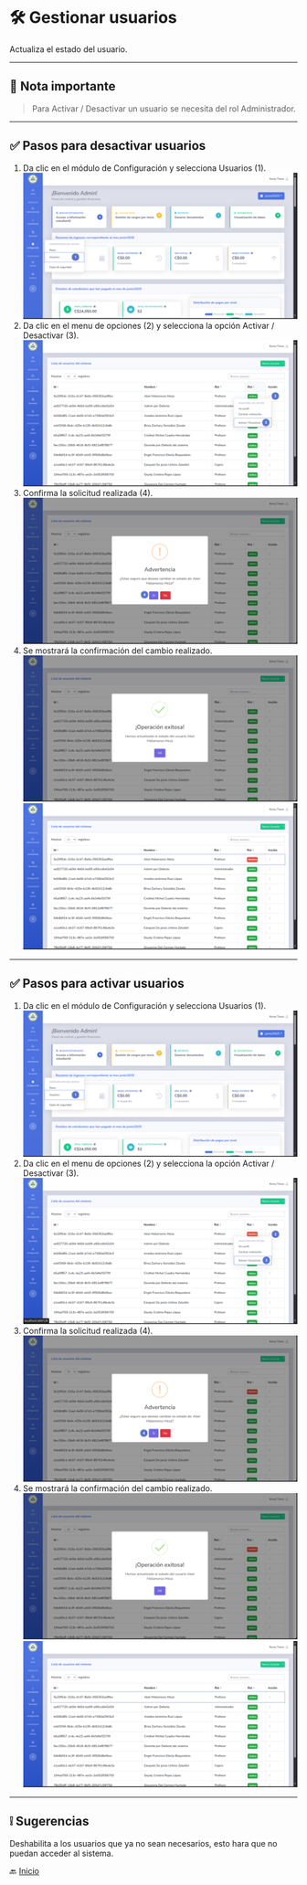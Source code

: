 # 🛠️ Gestionar usuarios

Actualiza el estado del usuario.

---

## 📝 Nota importante

> Para Activar / Desactivar un usuario se necesita del rol Administrador.
---

## ✅ Pasos para desactivar usuarios

1. Da clic en el módulo de Configuración y selecciona Usuarios (1).
   ![](../../assets/Crear%20Usuario/1.png)
2. Da clic en el menu de opciones (2) y selecciona la opción Activar / Desactivar (3).
   ![](../../assets/Gestionar%20usuarios/1.png)
3. Confirma la solicitud realizada (4).
   ![](../../assets/Gestionar%20usuarios/2.png)
4. Se mostrará la confirmación del cambio realizado.
   ![](../../assets/Gestionar%20usuarios/3.png)
   ![](../../assets/Gestionar%20usuarios/4.png)
---

   <div style="page-break-after: always;"></div>

## ✅ Pasos para activar usuarios

1. Da clic en el módulo de Configuración y selecciona Usuarios (1).
   ![](../../assets/Crear%20Usuario/1.png)
2. Da clic en el menu de opciones (2) y selecciona la opción Activar / Desactivar (3).
   ![](../../assets/Gestionar%20usuarios/6.png)
3. Confirma la solicitud realizada (4).
   ![](../../assets/Gestionar%20usuarios/5.png)
4. Se mostrará la confirmación del cambio realizado.
   ![](../../assets/Gestionar%20usuarios/7.png)
   ![](../../assets/Gestionar%20usuarios/8.png)
---

## ❕ Sugerencias

Deshabilita a los usuarios que ya no sean necesarios, esto hara que no puedan acceder al sistema.

🔙 [Inicio](../../Index.md)



